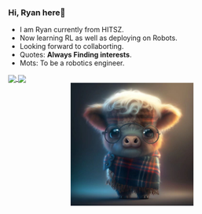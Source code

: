 ### Hi, Ryan here👋
- I am Ryan currently from HITSZ.
- Now learning RL as well as deploying on Robots.
- Looking forward to collaborting.
- Quotes: **Always Finding interests**.
- Mots: To be a robotics engineer.
<a href="https://github.com/anuraghazra/github-readme-stats">
  <img align="center" src="https://github-readme-stats.vercel.app/api?username=Ryanswoodhouse&show_icons=true&theme=dark" />
</a>
<a href="https://github.com/anuraghazra/convoychat">
  <img align="center" src="https://github-readme-stats.vercel.app/api/top-langs/?username=Ryanswoodhouse&theme=dark&card_width=250" />
</a>

<div align="center">
<img src="https://github.com/Ryanswoodhouse/Ryanswoodhouse/blob/main/ce59c2dcf910fe34cd4ba868e451fc4.jpg" width="250" length="250" />
 </div>
